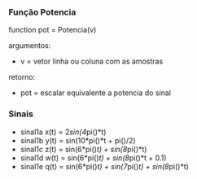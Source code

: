 ### Função Potencia
function pot = Potencia(v)  

argumentos:
* v = vetor linha ou coluna com as amostras  

retorno:
* pot = escalar equivalente a potencia do sinal

### Sinais
* sinal1a x(t) = 2*sin(4*pi()*t)
* sinal1b y(t) = sin(10*pi()*t + pi()/2)
* sinal1c z(t) = sin(6*pi()*t) + sin(8*pi()*t)
* sinal1d w(t) = sin(6*pi()*t) + sin(8*pi()*t + 0.1)
* sinal1e q(t) = sin(6*pi()*t) + sin(7*pi()*t) + sin(8*pi()*t)
